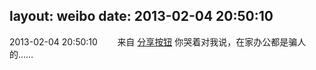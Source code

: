 layout: weibo
date: 2013-02-04 20:50:10
---
2013-02-04 20:50:10  &nbsp;&nbsp;&nbsp;&nbsp;&nbsp;&nbsp; 来自 <a href="http://app.weibo.com/t/feed/cUcI1A" rel="nofollow">分享按钮</a>
你哭着对我说，在家办公都是骗人的…… ​​​

